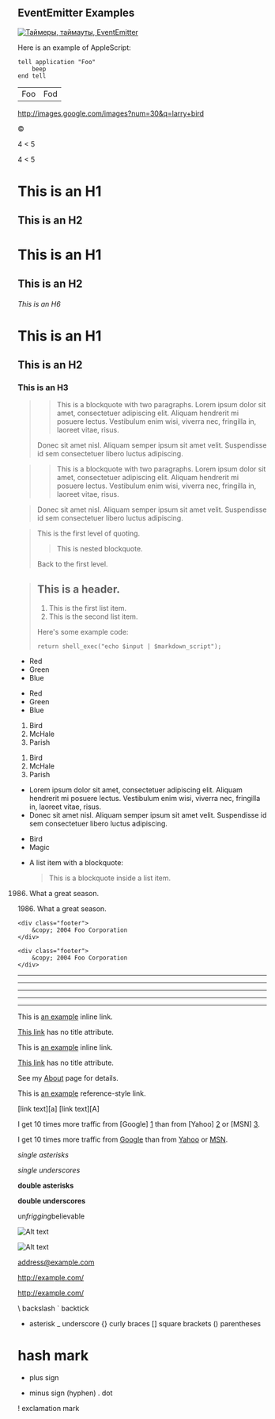 ## EventEmitter Examples

[![Таймеры, таймауты, EventEmitter](https://img.youtube.com/vi/LK2jveAnRNg/0.jpg)](https://www.youtube.com/watch?v=LK2jveAnRNg)
<p>Here is an example of AppleScript:</p>

<pre><code>tell application "Foo"
    beep
end tell
</code></pre>

<table>
    <tr>
        <td>Foo</td>
        <td>Fod</td>
    </tr>
</table>

http://images.google.com/images?num=30&q=larry+bird

&copy;

4 &lt; 5

4 < 5

This is an H1
=============

This is an H2
-------------

# This is an H1

## This is an H2

###### This is an H6

# This is an H1 #

## This is an H2 ##

### This is an H3 ####

>> This is a blockquote with two paragraphs. Lorem ipsum
> dolor sit amet,
> consectetuer adipiscing elit. Aliquam hendrerit mi posuere lectus.
> Vestibulum enim wisi, viverra nec, fringilla in, laoreet vitae, risus.
> 
> Donec sit amet nisl. Aliquam semper ipsum sit amet velit. Suspendisse
> id sem consectetuer libero luctus adipiscing.

>> This is a blockquote with two paragraphs. Lorem ipsum
>> dolor sit amet,
consectetuer adipiscing elit. Aliquam hendrerit mi posuere lectus.
Vestibulum enim wisi, viverra nec, fringilla in, laoreet vitae, risus.

> Donec sit amet nisl. Aliquam semper ipsum sit amet velit. Suspendisse
id sem consectetuer libero luctus adipiscing.

> This is the first level of quoting.
>
> > This is nested blockquote.
>
> Back to the first level.

> ## This is a header.
> 
> 1.   This is the first list item.
> 2.   This is the second list item.
> 
> Here's some example code:
> 
>     return shell_exec("echo $input | $markdown_script");
>
*   Red
*   Green
*   Blue

+   Red
+   Green
+   Blue

1.  Bird
2.  McHale
3.  Parish

<ol>
<li>Bird</li>
<li>McHale</li>
<li>Parish</li>
</ol>

*   Lorem ipsum dolor sit amet, consectetuer adipiscing elit.
    Aliquam hendrerit mi posuere lectus. Vestibulum enim wisi,
    viverra nec, fringilla in, laoreet vitae, risus.
*   Donec sit amet nisl. Aliquam semper ipsum sit amet velit.
    Suspendisse id sem consectetuer libero luctus adipiscing.
    
<ul>
<li>Bird</li>
<li>Magic</li>
</ul>

*   A list item with a blockquote:

    > This is a blockquote
    > inside a list item.
                                        
                                        
1986. What a great season.

1986\. What a great season.

    <div class="footer">
        &copy; 2004 Foo Corporation
    </div>

<pre><code>&lt;div class="footer"&gt;
    &amp;copy; 2004 Foo Corporation
&lt;/div&gt;
</code></pre>

* * *

***

*****

- - -

---------------------------------------

This is [an example](http://example.com/ "Title") inline link.

[This link](http://example.net/) has no title attribute.

<p>This is <a href="http://example.com/" title="Title">
an example</a> inline link.</p>

<p><a href="http://example.net/">This link</a> has no
title attribute.</p>

See my [About](/about/) page for details.

This is [an example][id] reference-style link.

[id]: http://example.com/  "Optional Title Here"

[link text][a]
[link text][A]

[Daring Fireball]: http://daringfireball.net/

I get 10 times more traffic from [Google] [1] than from
[Yahoo] [2] or [MSN] [3].

  [1]: http://google.com/        "Google"
  [2]: http://search.yahoo.com/  "Yahoo Search"
  [3]: http://search.msn.com/    "MSN Search"

I get 10 times more traffic from [Google](http://google.com/ "Google")
than from [Yahoo](http://search.yahoo.com/ "Yahoo Search") or
[MSN](http://search.msn.com/ "MSN Search").

*single asterisks*

_single underscores_

**double asterisks**

__double underscores__

un*frigging*believable

![Alt text](/path/to/img.jpg)

![Alt text](/path/to/img.jpg "Optional title")

[id]: url/to/image  "Optional title attribute"

<address@example.com>

<a href="http://example.com/">http://example.com/</a>

<http://example.com/>

\   backslash
`   backtick
*   asterisk
_   underscore
{}  curly braces
[]  square brackets
()  parentheses
#   hash mark
+   plus sign
-   minus sign (hyphen)
.   dot

!   exclamation mark

